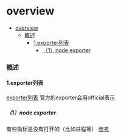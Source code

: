 # overview

<!-- @import "[TOC]" {cmd="toc" depthFrom=1 depthTo=6 orderedList=false} -->
<!-- code_chunk_output -->

- [overview](#overview)
    - [概述](#概述)
      - [1.exporter列表](#1exporter列表)
        - [（1）node exporter](#1node-exporter)

<!-- /code_chunk_output -->

### 概述

#### 1.exporter列表
[exporter列表](https://prometheus.io/docs/instrumenting/exporters/)
官方的exporter会用official表示

##### （1）node exporter
有些指标是没有打开的（比如进程等）
[参考](https://github.com/prometheus/node_exporter/tree/master)

